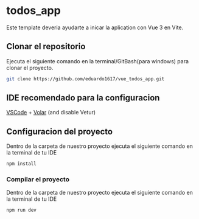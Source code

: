 # todos_app

Este template deveria ayudarte a inicar la aplication con Vue 3 en Vite.

## Clonar el repositorio

Ejecuta el siguiente comando en la terminal/GitBash(para windows) para clonar el proyecto.

```sh
git clone https://github.com/eduardo1617/vue_todos_app.git
```

## IDE recomendado para la configuracion

[VSCode](https://code.visualstudio.com/) + [Volar](https://marketplace.visualstudio.com/items?itemName=Vue.volar) (and disable Vetur) 

## Configuracion del proyecto

Dentro de la carpeta de nuestro proyecto ejecuta el siguiente comando en la terminal de tu IDE

```sh
npm install
```

### Compilar el proyecto

Dentro de la carpeta de nuestro proyecto ejecuta el siguiente comando en la terminal de tu IDE

```sh
npm run dev
```

